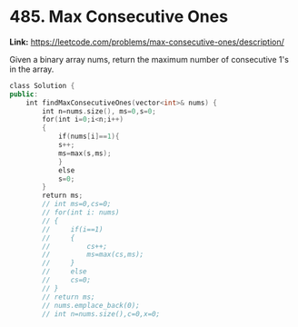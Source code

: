 # 485. Max Consecutive Ones

**Link:** https://leetcode.com/problems/max-consecutive-ones/description/

Given a binary array nums, return the maximum number of consecutive 1's in the array.

```cpp
class Solution {
public:
    int findMaxConsecutiveOnes(vector<int>& nums) {
        int n=nums.size(), ms=0,s=0;
        for(int i=0;i<n;i++)
        {
            if(nums[i]==1){
            s++;
            ms=max(s,ms);
            }
            else
            s=0;
        }
        return ms;
        // int ms=0,cs=0;
        // for(int i: nums)
        // {
        //     if(i==1)
        //     {
        //         cs++;
        //         ms=max(cs,ms);
        //     }
        //     else
        //     cs=0;
        // }
        // return ms;
        // nums.emplace_back(0);
        // int n=nums.size(),c=0,x=0;
```
